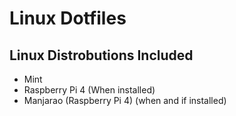 # Linux Dotfiles

## Linux Distrobutions Included

- Mint
- Raspberry Pi 4 (When installed)
- Manjarao (Raspberry Pi 4) (when and if installed)
